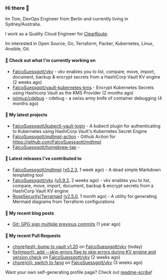 ### Hi there 👋

Im Tom, DevOps Engineer from Berlin and currently living in Sydney/Australia.

I work as a Quality Cloud Engineer for [ClearRoute](https://clearroute.io).

Im interested in Open Source, Go, Terraform, Packer, Kubernetes, Linux, Ansible, Git.

#### 👷 Check out what I'm currently working on

- [FalcoSuessgott/vkv](https://github.com/FalcoSuessgott/vkv) - vkv enables you to list, compare, move, import, document, backup &amp; encrypt secrets from a HashiCorp Vault KV engine (2 weeks ago)
- [FalcoSuessgott/vault-kubernetes-kms](https://github.com/FalcoSuessgott/vault-kubernetes-kms) - Encrypt Kubernetes Secrets using Hashicorp Vault as the KMS Provider (2 months ago)
- [iximiuz/cdebug](https://github.com/iximiuz/cdebug) - cdebug - a swiss army knife of container debugging (4 months ago)

#### 🌱 My latest projects

- [FalcoSuessgott/kubectl-vault-login](https://github.com/FalcoSuessgott/kubectl-vault-login) - A kubectl plugin for authenticating to Kubernetes using HashiCorp Vault&#39;s Kubernetes Secret Engine
- [FalcoSuessgott/mdtmpl-action](https://github.com/FalcoSuessgott/mdtmpl-action) - Github Action for https://github.com/FalcoSuessgott/mdtmpl
- [FalcoSuessgott/homebrew-tap](https://github.com/FalcoSuessgott/homebrew-tap) - 

#### 🔭 Latest releases I've contributed to

- [FalcoSuessgott/mdtmpl](https://github.com/FalcoSuessgott/mdtmpl) ([v0.2.3](https://github.com/FalcoSuessgott/mdtmpl/releases/tag/v0.2.3), 1 week ago) - A dead simple Markdown templating tool
- [FalcoSuessgott/vkv](https://github.com/FalcoSuessgott/vkv) ([v0.9.3](https://github.com/FalcoSuessgott/vkv/releases/tag/v0.9.3), 2 weeks ago) - vkv enables you to list, compare, move, import, document, backup &amp; encrypt secrets from a HashiCorp Vault KV engine
- [RoseSecurity/Terramaid](https://github.com/RoseSecurity/Terramaid) ([v2.5.0](https://github.com/RoseSecurity/Terramaid/releases/tag/v2.5.0), 1 month ago) - A utility for generating Mermaid diagrams from Terraform configurations

#### 📜 My recent blog posts

- [Git: GPG sign multiple previous commits](https://morelly.de/post/20240328_git_gpg_sign_commits/) (1 year ago)

#### 🔨 My recent Pull Requests

- [chore(test): bump to vault v1.20](https://github.com/FalcoSuessgott/vkv/pull/386) on [FalcoSuessgott/vkv](https://github.com/FalcoSuessgott/vkv) (today)
- [fix(import): add --skip-errors flag to skip errors during KV engine and version check](https://github.com/FalcoSuessgott/vkv/pull/380) on [FalcoSuessgott/vkv](https://github.com/FalcoSuessgott/vkv) (2 weeks ago)
- [chore(cli): switch to fang](https://github.com/FalcoSuessgott/vkv/pull/375) on [FalcoSuessgott/vkv](https://github.com/FalcoSuessgott/vkv) (3 weeks ago)

Want your own self-generating profile page? Check out [readme-scribe](https://github.com/muesli/readme-scribe)!